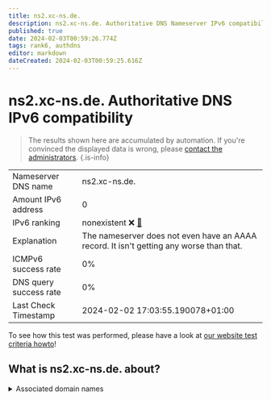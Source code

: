```yaml
---
title: ns2.xc-ns.de.
description: ns2.xc-ns.de. Authoritative DNS Nameserver IPv6 compatibility
published: true
date: 2024-02-03T00:59:26.774Z
tags: rank6, authdns
editor: markdown
dateCreated: 2024-02-03T00:59:25.616Z
---
```


# ns2.xc-ns.de. Authoritative DNS IPv6 compatibility

> The results shown here are accumulated by automation. If you're convinced the displayed data is wrong, please [contact the administrators](/howto/chat). 
{.is-info}




|   |   |
| - | - |
| Nameserver DNS name | ns2.xc-ns.de.
| Amount IPv6 address | 0
| IPv6 ranking | nonexistent :x: [🔗](/howto/ranking) |
| Explanation | The nameserver does not even have an AAAA record. It isn't getting any worse than that. |
| ICMPv6 success rate | 0%|
| DNS query success rate | 0% |
| Last Check Timestamp | 2024-02-02 17:03:55.190078+01:00 |

To see how this test was performed, please have a look at [our website test criteria howto](/howto/testcriteria/authdns)!


## What is ns2.xc-ns.de. about?






<details>
<summary>Associated domain names</summary>

www.provinzial.de

www.vkb.de

</details>
